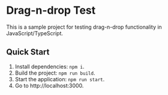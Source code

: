 # Drag-n-drop Test

This is a sample project for testing drag-n-drop functionality in JavaScript/TypeScript.

## Quick Start

1. Install dependencies: `npm i`.
2. Build the project: `npm run build`.
3. Start the application: `npm run start`.
4. Go to http://localhost:3000.